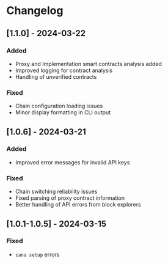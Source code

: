 # Changelog

## [1.1.0] - 2024-03-22

### Added
- Proxy and Implementation smart contracts analysis added
- Improved logging for contract analysis
- Handling of unverified contracts

### Fixed
- Chain configuration loading issues
- Minor display formatting in CLI output


## [1.0.6] - 2024-03-21

### Added
- Improved error messages for invalid API keys

### Fixed
- Chain switching reliability issues
- Fixed parsing of proxy contract information
- Better handling of API errors from block explorers

## [1.0.1-1.0.5] - 2024-03-15

### Fixed
- `cana setup` errors

